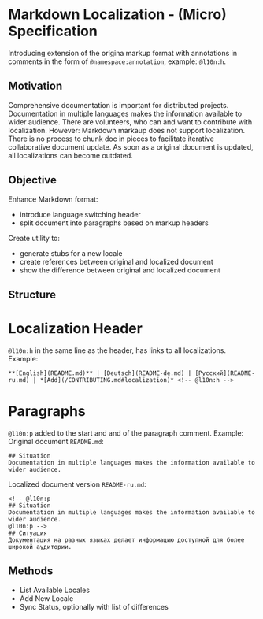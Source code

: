 # Markdown Localization - (Micro) Specification
Introducing extension of the origina markup format with annotations in comments in the form of `@namespace:annotation`, example: `@l10n:h`.

## Motivation
Comprehensive documentation is important for distributed projects.
Documentation in multiple languages makes the information available to wider audience.
There are volunteers, who can and want to contribute with localization.
However:
Markdown markaup does not support localization.
There is no process to chunk doc in pieces to facilitate iterative collaborative document update.
As soon as a original document is updated, all localizations can become outdated.

## Objective
Enhance Markdown format:
* introduce language switching header
* split document into paragraphs based on markup headers

Create utility to:
* generate stubs for a new locale
* create references between original and localized document
* show the difference between original and localized document

## Structure
# Localization Header
`@l10n:h` in the same line as the header, has links to all localizations.
Example:
```
**[English](README.md)** | [Deutsch](README-de.md) | [Русский](README-ru.md) | *[Add](/CONTRIBUTING.md#localization)* <!-- @l10n:h -->
```

# Paragraphs
`@l10n:p` added to the start and and of the paragraph comment.
Example:
Original document `README.md`:
```
## Situation
Documentation in multiple languages makes the information available to wider audience.
```

Localized document version `README-ru.md`:
```
<!-- @l10n:p
## Situation
Documentation in multiple languages makes the information available to wider audience.
@l10n:p -->
## Ситуация
Документация на разных языках делает информацию доступной для более широкой аудитории.
```

## Methods
* List Available Locales
* Add New Locale
* Sync Status, optionally with list of differences
